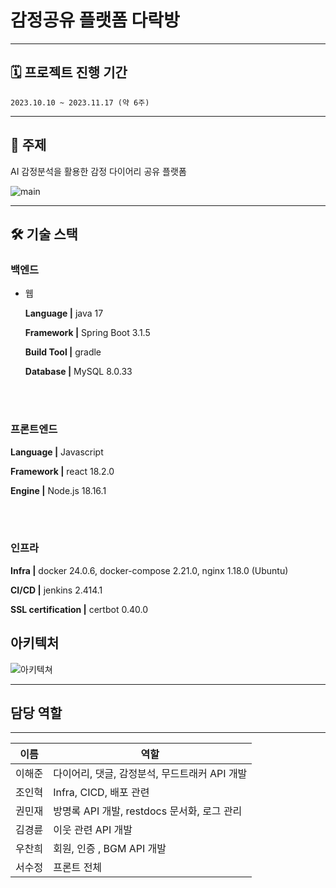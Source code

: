 
# 감정공유 플랫폼 다락방

---
## 🗓 프로젝트 진행 기간
`2023.10.10 ~ 2023.11.17 (약 6주)`

---
## 📑 주제
AI 감정분석을 활용한 감정 다이어리 공유 플랫폼

![main](https://github.com/InHyeok-J/Daracbang/assets/28949213/d21097c6-c760-4b06-b77b-fda729bf94b4)



---
## 🛠 기술 스택

### 백엔드
- 웹

    **Language |** java 17

    **Framework |** Spring Boot 3.1.5

    **Build Tool |** gradle 

    **Database |** MySQL 8.0.33

<br></br>
### 프론트엔드

**Language |** Javascript

**Framework |** react 18.2.0
    
**Engine |** Node.js 18.16.1
    

<br></br>
### 인프라

**Infra |** docker 24.0.6, docker-compose 2.21.0, nginx 1.18.0 (Ubuntu)

**CI/CD |** jenkins 2.414.1

**SSL certification |** certbot 0.40.0


## 아키텍처
<img src="https://github.com/InHyeok-J/Daracbang/assets/28949213/bc98fcb4-7b2c-4017-ad23-000d504c6147" alt="아키텍쳐"/>

---



## 담당 역할
---
이름|역할|
---|---|
이해준|다이어리, 댓글, 감정분석, 무드트래커 API 개발
조인혁|Infra, CICD, 배포 관련
권민재|방명록 API 개발, restdocs 문서화, 로그 관리
김경륜|이웃 관련 API 개발
우찬희|회원, 인증 , BGM API 개발
서수정|프론트 전체
    


